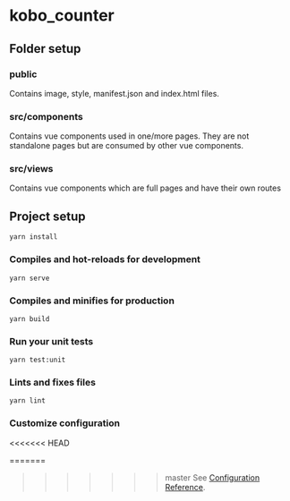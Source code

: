 # kobo_counter

## Folder setup

### public

Contains image, style, manifest.json and index.html files.

### src/components

Contains vue components used in one/more pages. They are not standalone pages but are consumed by other vue components.

### src/views

Contains vue components which are full pages and have their own routes

## Project setup

```
yarn install
```

### Compiles and hot-reloads for development

```
yarn serve
```

### Compiles and minifies for production

```
yarn build
```

### Run your unit tests

```
yarn test:unit
```

### Lints and fixes files

```
yarn lint
```

### Customize configuration

<<<<<<< HEAD


=======
>>>>>>> master
See [Configuration Reference](https://cli.vuejs.org/config/).

